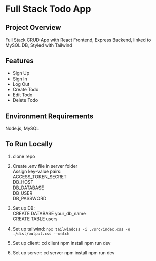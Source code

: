 # Full Stack Todo App

## Project Overview
Full Stack CRUD App with React Frontend, Express Backend, linked to MySQL DB, Styled with Tailwind

## Features
- Sign Up
- Sign In
- Log Out
- Create Todo
- Edit Todo
- Delete Todo

## Environment Requirements
Node.js, MySQL

## To Run Locally
1. clone repo

2. Create .env file in server folder  
Assign key-value pairs:  
ACCESS_TOKEN_SECRET  
DB_HOST  
DB_DATABASE  
DB_USER  
DB_PASSWORD  

3. Set up DB:  
CREATE DATABASE your_db_name  
CREATE TABLE users  

4. Set up tailwind:
`npx tailwindcss -i ./src/index.css -o ./dist/output.css --watch`

5. Set up client:
cd client npm install npm run dev

6. Set up server:
cd server npm install npm run dev




